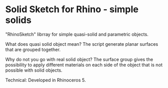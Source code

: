 # Solid Sketch for Rhino - simple solids 

"RhinoSketch" librray for simple quasi-solid and parametric objects.

What does quasi solid object mean? 
The script generate planar surfaces that are grouped together. 

Why do not you go with real solid object?
The surface group gives the possibility to apply different materials on each side of the object that is not possible with solid objects.

Technical:
Developed in Rhinoceros 5.
